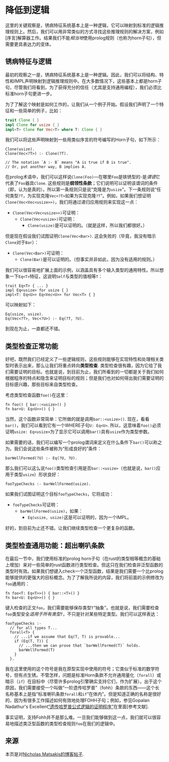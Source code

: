 # 降低到逻辑

这里的关键观察是，锈病特征系统基本上是一种逻辑，它可以映射到标准的逻辑推理规则上。然后，我们可以用非常类似的方式寻找这些推理规则的解决方案，例如[序言]解算器工作。结果我们不能*相当地*使用prolog规则（也称为horn子句），但需要更具表达力的变体。

[prolog]: https://en.wikipedia.org/wiki/Prolog

## 锈病特征与逻辑

最初的观察之一是，锈病特征系统基本上是一种逻辑。因此，我们可以将结构、特性和IMPL声明映射到逻辑推理规则中。在大多数情况下，这些基本上都是horn子句，尽管我们将看到，为了获得充分的信任（尤其是支持通用编程），我们必须比标准horn子句更进一步。

为了了解这个映射是如何工作的，让我们从一个例子开始。假设我们声明了一个特征和一些简单的例子，比如：

```rust
trait Clone { }
impl Clone for usize { }
impl<T> Clone for Vec<T> where T: Clone { }
```

我们可以将这些声明映射到一些用类似序言的符号编写的Horn子句，如下所示：

```text
Clone(usize).
Clone(Vec<?T>) :- Clone(?T).

// The notation `A :- B` means "A is true if B is true".
// Or, put another way, B implies A.
```

在prolog术语中，我们可以这样说`Clone(Foo)`—在哪里`Foo`是铁锈型的-是*谓语*它代表了`Foo`器具`Clone`. 这些规则是**纲领性条款**；它们说明可以证明该谓词的条件（即，认为是真的）。所以第一条规则只是说“克隆是为`usize`“。下一条规则说“任何类型`?T`，为实现克隆`Vec<?T>`如果为实现克隆`?T`“。例如，如果我们想证明`Clone(Vec<Vec<usize>>)`，我们将通过递归应用规则来实现这一点：

-   `Clone(Vec<Vec<usize>>)`可证明：
    -   `Clone(Vec<usize>)`可证明：
        -   `Clone(usize)`是可以证明的。（就是这样，所以我们都很好。）

但是现在假设我们试图证明`Clone(Vec<Bar>)`. 这会失败的（毕竟，我没有暗示`Clone`对于`Bar`）：

-   `Clone(Vec<Bar>)`可证明：
    -   `Clone(Bar)`是可以证明的。（但事实并非如此，因为没有适用的规则。）

我们可以很容易地扩展上面的示例，以涵盖具有多个输入类型的通用特性。所以想象一下`Eq<T>`特征，这说明`Self`与类型的值相等`T`：

```rust,ignore
trait Eq<T> { ... }
impl Eq<usize> for usize { }
impl<T: Eq<U>> Eq<Vec<U>> for Vec<T> { }
```

可以映射如下：

```text
Eq(usize, usize).
Eq(Vec<?T>, Vec<?U>) :- Eq(?T, ?U).
```

到现在为止，一直都还不错。

## 类型检查正常功能

好吧，既然我们已经定义了一些逻辑规则，这些规则能够在实现特性和处理相关类型时表示出来，那么让我们将重点转向**类型检查**. 类型检查很有趣，因为它给了我们需要证明的目标。也就是说，到目前为止，我们所看到的一切都是关于我们如何根据程序的特点和隐含来证明目标的规则；但是我们也对如何得出我们需要证明的目标感兴趣，那些目标来自类型检查。

考虑类型检查函数`foo()`在这里：

```rust,ignore
fn foo() { bar::<usize>() }
fn bar<U: Eq<U>>() { }
```

当然，这个函数非常简单：它所做的就是调用`bar::<usize>()`. 现在，看看`bar()`，我们可以看到它有一个WHERE子句`U: Eq<U>`. 所以，这意味着`foo()`必须证明`usize: Eq<usize>`为了显示它可以调用`bar()`具有`usize`作为类型参数。

如果需要的话，我们可以编写一个prolog谓词来定义在什么条件下`bar()`可以称之为。我们会说这些条件被称为“形成良好的”条件：

```text
barWellFormed(?U) :- Eq(?U, ?U).
```

那么我们可以这么说`foo()`类型检查引用是否`bar::<usize>`（也就是说，`bar()`应用于类型`usize`）形状良好：

```text
fooTypeChecks :- barWellFormed(usize).
```

如果我们试图证明这个目标`fooTypeChecks`，它将成功：

-   `fooTypeChecks`可证明：
    -   `barWellFormed(usize)`，如果：
        -   `Eq(usize, usize)`这是可以证明的，因为一个IMPL。

好的，到目前为止还不错。让我们继续类型检查一个更复杂的函数。

## 类型检查通用功能：超出喇叭条款

在最后一节中，我们使用标准的prolog horn子句（在rust的类型相等概念的基础上增加）来对一些简单的rust函数进行类型检查。但这只在我们检查非泛型函数的类型时有效。如果我们想键入check一个泛型函数，结果是我们需要一个比prolog能够提供的更强大的目标概念。为了了解我所说的内容，我们将前面的示例修改为`foo`通用的：

```rust,ignore
fn foo<T: Eq<T>>() { bar::<T>() }
fn bar<U: Eq<U>>() { }
```

键入检查的正文`foo`，我们需要能够保存类型`T`“抽象”。也就是说，我们需要检查`foo`类型安全*适用于所有类型`T`*，不只是针对某些特定类型。我们可以这样表达：

```text
fooTypeChecks :-
  // for all types T...
  forall<T> {
    // ...if we assume that Eq(T, T) is provable...
    if (Eq(T, T)) {
      // ...then we can prove that `barWellFormed(T)` holds.
      barWellFormed(T)
    }
  }.
```

我在这里使用的这个符号是我在原型实现中使用的符号；它类似于标准的数学符号，但有点生锈。不管怎样，问题是标准Horn条款不允许通用量化（`forall`）或暗示（`if`）在目标中（尽管许多prolog引擎确实支持它们，作为扩展）。出于这个原因，我们需要接受一个叫做“一阶遗传哈罗普”（fohh）条款的东西——这个长名称基本上是指“标准喇叭条款`forall`和`if`“在体内”。但是知道正确的名称是很好的，因为有很多工作描述如何有效地处理FOHH子句；例如，参见Gopalan Nadathur's Excellent[“遗传哈罗普公式逻辑的证明程序”][pphhf]在里面[参考文献].

[the bibliography]: ./bibliography.html

[pphhf]: ./bibliography.html#pphhf

事实证明，支持Fohh并不是那么难。一旦我们能够做到这一点，我们就可以很容易地描述类泛型函数的类型检查规则`foo`在我们的逻辑中。

## 来源

本页是对[Nicholas Matsakis的博客帖子][lrtl].

[lrtl]: http://smallcultfollowing.com/babysteps/blog/2017/01/26/lowering-rust-traits-to-logic/
